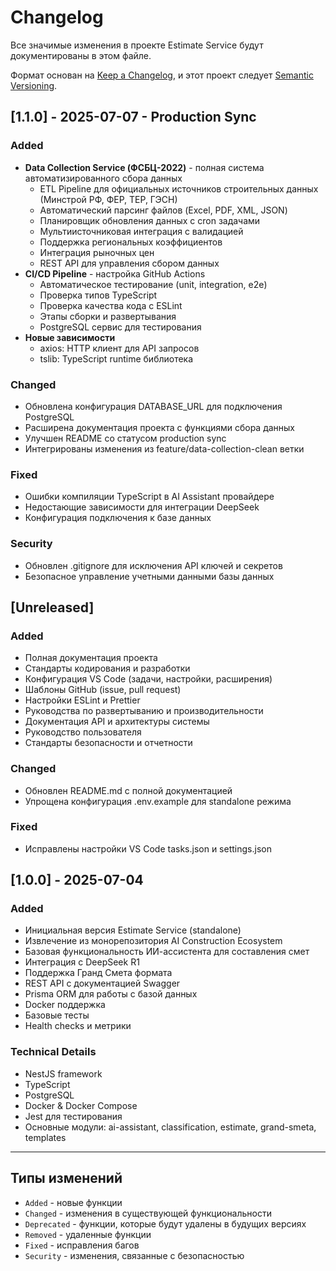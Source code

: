 # Changelog

Все значимые изменения в проекте Estimate Service будут документированы в этом файле.

Формат основан на [Keep a Changelog](https://keepachangelog.com/en/1.0.0/),
и этот проект следует [Semantic Versioning](https://semver.org/spec/v2.0.0.html).

## [1.1.0] - 2025-07-07 - Production Sync

### Added
- **Data Collection Service (ФСБЦ-2022)** - полная система автоматизированного сбора данных
  - ETL Pipeline для официальных источников строительных данных (Минстрой РФ, ФЕР, ТЕР, ГЭСН)
  - Автоматический парсинг файлов (Excel, PDF, XML, JSON)
  - Планировщик обновления данных с cron задачами
  - Мультиисточниковая интеграция с валидацией
  - Поддержка региональных коэффициентов
  - Интеграция рыночных цен
  - REST API для управления сбором данных
- **CI/CD Pipeline** - настройка GitHub Actions
  - Автоматическое тестирование (unit, integration, e2e)
  - Проверка типов TypeScript
  - Проверка качества кода с ESLint
  - Этапы сборки и развертывания
  - PostgreSQL сервис для тестирования
- **Новые зависимости**
  - axios: HTTP клиент для API запросов
  - tslib: TypeScript runtime библиотека

### Changed
- Обновлена конфигурация DATABASE_URL для подключения PostgreSQL
- Расширена документация проекта с функциями сбора данных
- Улучшен README со статусом production sync
- Интегрированы изменения из feature/data-collection-clean ветки

### Fixed
- Ошибки компиляции TypeScript в AI Assistant провайдере
- Недостающие зависимости для интеграции DeepSeek
- Конфигурация подключения к базе данных

### Security
- Обновлен .gitignore для исключения API ключей и секретов
- Безопасное управление учетными данными базы данных

## [Unreleased]

### Added
- Полная документация проекта
- Стандарты кодирования и разработки
- Конфигурация VS Code (задачи, настройки, расширения)
- Шаблоны GitHub (issue, pull request)
- Настройки ESLint и Prettier
- Руководства по развертыванию и производительности
- Документация API и архитектуры системы
- Руководство пользователя
- Стандарты безопасности и отчетности

### Changed
- Обновлен README.md с полной документацией
- Упрощена конфигурация .env.example для standalone режима

### Fixed
- Исправлены настройки VS Code tasks.json и settings.json

## [1.0.0] - 2025-07-04

### Added
- Инициальная версия Estimate Service (standalone)
- Извлечение из монорепозитория AI Construction Ecosystem
- Базовая функциональность ИИ-ассистента для составления смет
- Интеграция с DeepSeek R1
- Поддержка Гранд Смета формата
- REST API с документацией Swagger
- Prisma ORM для работы с базой данных
- Docker поддержка
- Базовые тесты
- Health checks и метрики

### Technical Details
- NestJS framework
- TypeScript
- PostgreSQL
- Docker & Docker Compose
- Jest для тестирования
- Основные модули: ai-assistant, classification, estimate, grand-smeta, templates

---

## Типы изменений

- `Added` - новые функции
- `Changed` - изменения в существующей функциональности
- `Deprecated` - функции, которые будут удалены в будущих версиях
- `Removed` - удаленные функции
- `Fixed` - исправления багов
- `Security` - изменения, связанные с безопасностью
